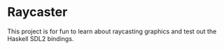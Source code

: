 # Raycaster

This project is for fun to learn about raycasting graphics and test out the 
Haskell SDL2 bindings.

